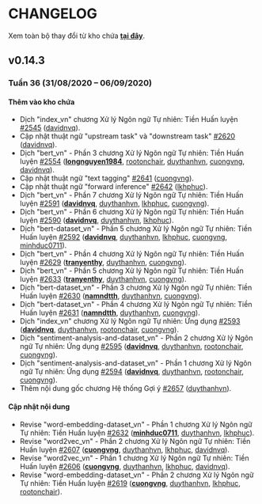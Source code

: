 # CHANGELOG
Xem toàn bộ thay đổi từ kho chứa **[tại đây](https://github.com/aivivn/d2l-vn/commits/master)**.
<!--[](https://github.com/)-->

## v0.14.3
### Tuần 36 (31/08/2020 – 06/09/2020)

#### Thêm vào kho chứa
* Dịch "index_vn" chương Xử lý Ngôn ngữ Tự nhiên: Tiền Huấn luyện [\#2545](https://github.com/aivivn/d2l-vn/pull/2545) ([davidnvq](https://github.com/davidnvq)).
* Cập nhật thuật ngữ "upstream task" và "downstream task" [\#2620](https://github.com/aivivn/d2l-vn/pull/2620) ([davidnvq](https://github.com/davidnvq)).
* Dịch "bert_vn" - Phần 3 chương Xử lý Ngôn ngữ Tự nhiên: Tiền Huấn luyện [\#2554](https://github.com/aivivn/d2l-vn/pull/2554) (**[longnguyen1984](https://github.com/longnguyen1984)**, [rootonchair](https://github.com/rootonchair), [duythanhvn](https://github.com/duythanhvn), [cuongvng](https://github.com/cuongvng), [davidnvq](https://github.com/davidnvq)).
* Cập nhật thuật ngữ "text tagging" [\#2641](https://github.com/aivivn/d2l-vn/pull/2641) ([cuongvng](https://github.com/cuongvng)).
* Cập nhật thuật ngữ "forward inference" [\#2642](https://github.com/aivivn/d2l-vn/pull/2642) ([lkhphuc](https://github.com/lkhphuc)).
* Dịch "bert_vn" - Phần 7 chương Xử lý Ngôn ngữ Tự nhiên: Tiền Huấn luyện [\#2591](https://github.com/aivivn/d2l-vn/pull/2591) (**[davidnvq](https://github.com/davidnvq)**, [duythanhvn](https://github.com/duythanhvn), [lkhphuc](https://github.com/lkhphuc), [cuongvng](https://github.com/cuongvng)).
* Dịch "bert_vn" - Phần 6 chương Xử lý Ngôn ngữ Tự nhiên: Tiền Huấn luyện [\#2590](https://github.com/aivivn/d2l-vn/pull/2590) (**[davidnvq](https://github.com/davidnvq)**, [duythanhvn](https://github.com/duythanhvn), [lkhphuc](https://github.com/lkhphuc)).
* Dịch "bert-dataset_vn" - Phần 5 chương Xử lý Ngôn ngữ Tự nhiên: Tiền Huấn luyện [\#2592](https://github.com/aivivn/d2l-vn/pull/2592) (**[davidnvq](https://github.com/davidnvq)**, [duythanhvn](https://github.com/duythanhvn), [lkhphuc](https://github.com/lkhphuc), [cuongvng](https://github.com/cuongvng), [minhduc0711](https://github.com/minhduc0711)).
* Dịch "bert_vn" - Phần 4 chương Xử lý Ngôn ngữ Tự nhiên: Tiền Huấn luyện [\#2629](https://github.com/aivivn/d2l-vn/pull/2629) (**[tranyenthy](https://github.com/tranyenthy)**, [duythanhvn](https://github.com/duythanhvn), [cuongvng](https://github.com/cuongvng)).
* Dịch "bert_vn" - Phần 5 chương Xử lý Ngôn ngữ Tự nhiên: Tiền Huấn luyện [\#2633](https://github.com/aivivn/d2l-vn/pull/2633) (**[tranyenthy](https://github.com/tranyenthy)**, [duythanhvn](https://github.com/duythanhvn), [cuongvng](https://github.com/cuongvng)).
* Dịch "bert-dataset_vn" - Phần 3 chương Xử lý Ngôn ngữ Tự nhiên: Tiền Huấn luyện [\#2630](https://github.com/aivivn/d2l-vn/pull/2630) (**[namndtth](https://github.com/namndtth)**, [duythanhvn](https://github.com/duythanhvn), [cuongvng](https://github.com/cuongvng)).
* Dịch "bert-dataset_vn" - Phần 4 chương Xử lý Ngôn ngữ Tự nhiên: Tiền Huấn luyện [\#2631](https://github.com/aivivn/d2l-vn/pull/2631) (**[namndtth](https://github.com/namndtth)**, [duythanhvn](https://github.com/duythanhvn), [cuongvng](https://github.com/cuongvng)).
* Dịch "index_vn" chương Xử lý Ngôn ngữ Tự nhiên: Ứng dụng [\#2593](https://github.com/aivivn/d2l-vn/pull/2593) (**[davidnvq](https://github.com/davidnvq)**, [duythanhvn](https://github.com/duythanhvn), [rootonchair](https://github.com/rootonchair), [cuongvng](https://github.com/cuongvng)).
* Dịch "sentiment-analysis-and-dataset_vn" - Phần 2 chương Xử lý Ngôn ngữ Tự nhiên: Ứng dụng [\#2595](https://github.com/aivivn/d2l-vn/pull/2595) (**[davidnvq](https://github.com/davidnvq)**, [duythanhvn](https://github.com/duythanhvn), [rootonchair](https://github.com/rootonchair), [cuongvng](https://github.com/cuongvng)).
* Dịch "sentiment-analysis-and-dataset_vn" - Phần 1 chương Xử lý Ngôn ngữ Tự nhiên: Ứng dụng [\#2594](https://github.com/aivivn/d2l-vn/pull/2594) (**[davidnvq](https://github.com/davidnvq)**, [duythanhvn](https://github.com/duythanhvn), [rootonchair](https://github.com/rootonchair), [cuongvng](https://github.com/cuongvng)).
* Thêm nội dung gốc chương Hệ thống Gợi ý [\#2657](https://github.com/aivivn/d2l-vn/pull/2657) ([duythanhvn](https://github.com/duythanhvn)).

#### Cập nhật nội dung
* Revise "word-embedding-dataset_vn" - Phần 1 chương Xử lý Ngôn ngữ Tự nhiên: Tiền Huấn luyện [\#2632](https://github.com/aivivn/d2l-vn/pull/2632) (**[minhduc0711](https://github.com/minhduc0711)**, [duythanhvn](https://github.com/duythanhvn), [lkhphuc](https://github.com/lkhphuc)).
* Revise "word2vec_vn" - Phần 2 chương Xử lý Ngôn ngữ Tự nhiên: Tiền Huấn luyện [\#2607](https://github.com/aivivn/d2l-vn/pull/2607) (**[cuongvng](https://github.com/cuongvng)**, [duythanhvn](https://github.com/duythanhvn), [lkhphuc](https://github.com/lkhphuc), [davidnvq](https://github.com/davidnvq)).
* Revise "word2vec_vn" - Phần 1 chương Xử lý Ngôn ngữ Tự nhiên: Tiền Huấn luyện [\#2606](https://github.com/aivivn/d2l-vn/pull/2606) (**[cuongvng](https://github.com/cuongvng)**, [duythanhvn](https://github.com/duythanhvn), [lkhphuc](https://github.com/lkhphuc), [davidnvq](https://github.com/davidnvq)).
* Revise "word-embedding-dataset_vn" - Phần 2 chương Xử lý Ngôn ngữ Tự nhiên: Tiền Huấn luyện [\#2619](https://github.com/aivivn/d2l-vn/pull/2619) (**[cuongvng](https://github.com/cuongvng)**, [duythanhvn](https://github.com/duythanhvn), [lkhphuc](https://github.com/lkhphuc), [rootonchair](https://github.com/rootonchair)).

